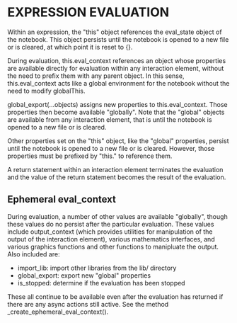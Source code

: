 # EXPRESSION EVALUATION

Within an expression, the "this" object references the eval_state
object of the notebook.  This object persists until the notebook
is opened to a new file or is cleared, at which point it is reset
to {}.

During evaluation, this.eval_context references an object whose
properties are available directly for evaluation within any
interaction element, without the need to prefix them with any parent
object.  In this sense, this.eval_context acts like a global
environment for the notebook without the need to modify globalThis.

global_export(...objects) assigns new properties to this.eval_context.
Those properties then become available "globally".  Note that the
"global" objects are available from any interaction element, that
is until the notebook is opened to a new file or is cleared.

Other properties set on the "this" object, like the "global"
properties, persist until the notebook is opened to a new file or
is cleared.  However, those properties must be prefixed by "this."
to reference them.

A return statement within an interaction element terminates the
evaluation and the value of the return statement becomes the result
of the evaluation.

## Ephemeral eval_context

During evaluation, a number of other values are available "globally",
though these values do no persist after the particular evaluation.
These values include output_context (which provides utilities for
manipulation of the output of the interaction element), various
mathematics interfaces, and various graphics functions and other
functions to manipluate the output.  Also included are:

- import_lib:    import other libraries from the lib/ directory
- global_export: export new "global" properties
- is_stopped:    determine if the evaluation has been stopped

These all continue to be available even after the evaluation has
returned if there are any async actions still active.
See the method _create_ephemeral_eval_context().

